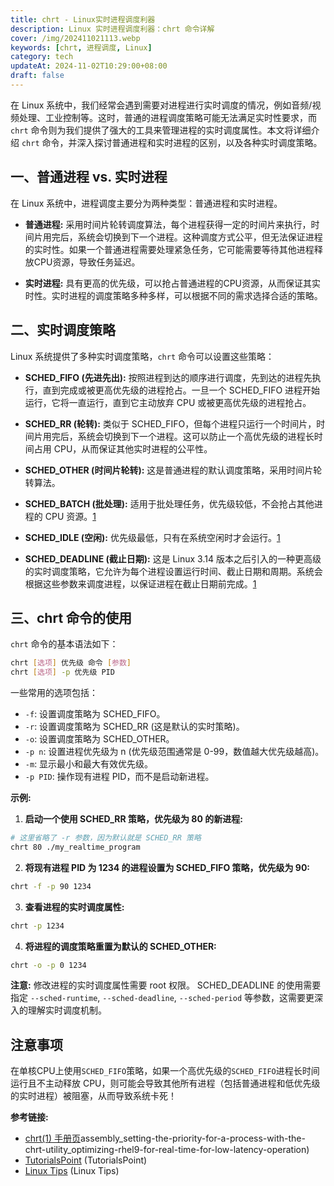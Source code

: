 ```yaml
---
title: chrt - Linux实时进程调度利器
description: Linux 实时进程调度利器：chrt 命令详解
cover: /img/202411021113.webp
keywords: [chrt, 进程调度, Linux]
category: tech
updateAt: 2024-11-02T10:29:00+08:00
draft: false
---
```


在 Linux 系统中，我们经常会遇到需要对进程进行实时调度的情况，例如音频/视频处理、工业控制等。这时，普通的进程调度策略可能无法满足实时性要求，而 `chrt` 命令则为我们提供了强大的工具来管理进程的实时调度属性。本文将详细介绍 `chrt` 命令，并深入探讨普通进程和实时进程的区别，以及各种实时调度策略。

## 一、普通进程 vs. 实时进程

在 Linux 系统中，进程调度主要分为两种类型：普通进程和实时进程。

- **普通进程:** 采用时间片轮转调度算法，每个进程获得一定的时间片来执行，时间片用完后，系统会切换到下一个进程。这种调度方式公平，但无法保证进程的实时性。如果一个普通进程需要处理紧急任务，它可能需要等待其他进程释放CPU资源，导致任务延迟。

- **实时进程:** 具有更高的优先级，可以抢占普通进程的CPU资源，从而保证其实时性。实时进程的调度策略多种多样，可以根据不同的需求选择合适的策略。

## 二、实时调度策略

Linux 系统提供了多种实时调度策略，`chrt` 命令可以设置这些策略：

- **SCHED_FIFO (先进先出):** 按照进程到达的顺序进行调度，先到达的进程先执行，直到完成或被更高优先级的进程抢占。一旦一个 SCHED_FIFO 进程开始运行，它将一直运行，直到它主动放弃 CPU 或被更高优先级的进程抢占。

- **SCHED_RR (轮转):** 类似于 SCHED_FIFO，但每个进程只运行一个时间片，时间片用完后，系统会切换到下一个进程。这可以防止一个高优先级的进程长时间占用 CPU，从而保证其他实时进程的公平性。

- **SCHED_OTHER (时间片轮转):** 这是普通进程的默认调度策略，采用时间片轮转算法。

- **SCHED_BATCH (批处理):** 适用于批处理任务，优先级较低，不会抢占其他进程的 CPU 资源。[1](https://man7.org/linux/man-pages/man1/chrt.1.html)

- **SCHED_IDLE (空闲):** 优先级最低，只有在系统空闲时才会运行。[1](https://man7.org/linux/man-pages/man1/chrt.1.html)

- **SCHED_DEADLINE (截止日期):** 这是 Linux 3.14 版本之后引入的一种更高级的实时调度策略，它允许为每个进程设置运行时间、截止日期和周期。系统会根据这些参数来调度进程，以保证进程在截止日期前完成。[1](https://man7.org/linux/man-pages/man1/chrt.1.html)

## 三、chrt 命令的使用

`chrt` 命令的基本语法如下：

```bash
chrt [选项] 优先级 命令 [参数]
chrt [选项] -p 优先级 PID
```

一些常用的选项包括：

- `-f`: 设置调度策略为 SCHED_FIFO。
- `-r`: 设置调度策略为 SCHED_RR (这是默认的实时策略)。
- `-o`: 设置调度策略为 SCHED_OTHER。
- `-p n`: 设置进程优先级为 n (优先级范围通常是 0-99，数值越大优先级越高)。
- `-m`: 显示最小和最大有效优先级。
- `-p PID`: 操作现有进程 PID，而不是启动新进程。

**示例:**

1. **启动一个使用 SCHED_RR 策略，优先级为 80 的新进程:**

```bash
# 这里省略了 -r 参数，因为默认就是 SCHED_RR 策略
chrt 80 ./my_realtime_program
```

2. **将现有进程 PID 为 1234 的进程设置为 SCHED_FIFO 策略，优先级为 90:**

```bash
chrt -f -p 90 1234
```

3. **查看进程的实时调度属性:**

```bash
chrt -p 1234
```

4. **将进程的调度策略重置为默认的 SCHED_OTHER:**

```bash
chrt -o -p 0 1234
```

**注意:** 修改进程的实时调度属性需要 root 权限。 SCHED_DEADLINE 的使用需要指定 `--sched-runtime`, `--sched-deadline`, `--sched-period` 等参数，这需要更深入的理解实时调度机制。

## 注意事项

在单核CPU上使用`SCHED_FIFO`策略，如果一个高优先级的`SCHED_FIFO`进程长时间运行且不主动释放 CPU，则可能会导致其他所有进程（包括普通进程和低优先级的实时进程）被阻塞，从而导致系统卡死！

**参考链接:**

- [chrt(1) 手册页](https://man7.org/linux/man-pages/man1/chrt.1.html)assembly_setting-the-priority-for-a-process-with-the-chrt-utility_optimizing-rhel9-for-real-time-for-low-latency-operation)
- [TutorialsPoint](https://www.tutorialspoint.com/unix_commands/chrt.htm) (TutorialsPoint)
- [Linux Tips](https://linux-tips.com/t/how-to-use-chrt-command/268) (Linux Tips)
